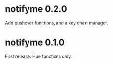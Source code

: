 # notifyme 0.2.0

Add pushover functions, and a key chain manager.

# notifyme 0.1.0

First release. Hue functions only.
